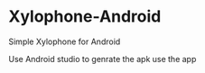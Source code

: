 # Xylophone-Android
Simple Xylophone for Android

Use Android studio to genrate the apk use the app

